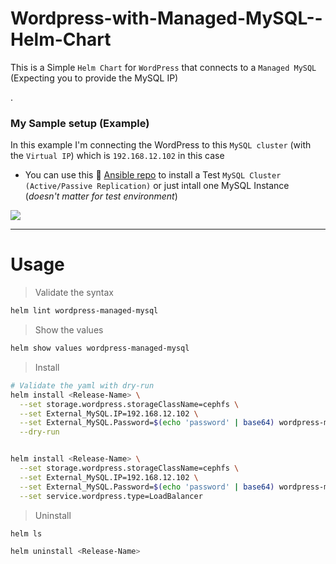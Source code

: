 # Wordpress-with-Managed-MySQL--Helm-Chart

This is a Simple `Helm Chart` for `WordPress` that connects to a `Managed MySQL` (Expecting you to provide the MySQL IP)


.

### My Sample setup (Example)

In this example I'm connecting the WordPress to this `MySQL cluster` (with the `Virtual IP`) which is `192.168.12.102` in this case

* You can use this 🙋‍ [Ansible repo](https://github.com/eslam-gomaa/mysql-active-passive-replication-Ansible) to install a Test `MySQL Cluster (Active/Passive Replication)` or just intall one MySQL Instance (_doesn't matter for test environment_)

![](https://i.imgur.com/SyoWx8k.png)



---

# Usage

> Validate the syntax

```bash
helm lint wordpress-managed-mysql
```

> Show the values

```bash
helm show values wordpress-managed-mysql
```

> Install


```bash
# Validate the yaml with dry-run
helm install <Release-Name> \
  --set storage.wordpress.storageClassName=cephfs \
  --set External_MySQL.IP=192.168.12.102 \
  --set External_MySQL.Password=$(echo 'password' | base64) wordpress-managed-mysql \
  --dry-run


helm install <Release-Name> \
  --set storage.wordpress.storageClassName=cephfs \
  --set External_MySQL.IP=192.168.12.102 \
  --set External_MySQL.Password=$(echo 'password' | base64) wordpress-managed-mysql \
  --set service.wordpress.type=LoadBalancer
```

> Uninstall
```bash
helm ls

helm uninstall <Release-Name>
```



